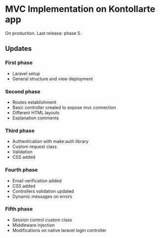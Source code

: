 # MVC Implementation on Kontollarte app

On production. Last release: phase 5. 

## Updates

### First phase

* Laravel setup
* General structure and view deployment

### Second phase

* Routes establishment
* Basic controller created to expose mvc connection
* Different HTML layouts
* Explanation comments

### Third phase

* Authentication with make:auth library
* Custom request class
* Validation 
* CSS added

### Fourth phase

* Email verification added
* CSS added
* Controllers validation updated
* Dynamic messages on errors

### Fifth phase

* Session control custom class
* Middleware injection
* Modifications on native laravel login controller

